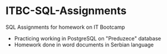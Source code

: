 # ITBC-SQL-Assignments
SQL Assignments for homework on IT Bootcamp

- Practicing working in PostgreSQL on "Preduzece" database
- Homework done in word documents in Serbian language
